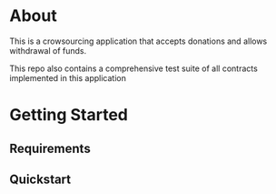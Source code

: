 # About

This is a crowsourcing application that accepts donations and allows withdrawal of funds.

This repo also contains a comprehensive test suite of all contracts implemented in this application

# Getting Started

## Requirements

## Quickstart